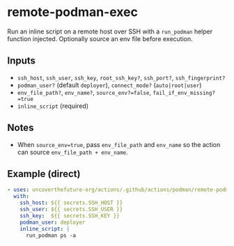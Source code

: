 # remote-podman-exec

Run an inline script on a remote host over SSH with a `run_podman` helper function injected. Optionally source an env file before execution.

## Inputs
- `ssh_host`, `ssh_user`, `ssh_key`, `root_ssh_key?`, `ssh_port?`, `ssh_fingerprint?`
- `podman_user?` (default `deployer`), `connect_mode?` (`auto|root|user`)
- `env_file_path?`, `env_name?`, `source_env?=false`, `fail_if_env_missing?=true`
- `inline_script` (required)

## Notes
- When `source_env=true`, pass `env_file_path` and `env_name` so the action can source `env_file_path + env_name`.

## Example (direct)
```yaml
- uses: uncoverthefuture-org/actions/.github/actions/podman/remote-podman-exec@v1
  with:
    ssh_host: ${{ secrets.SSH_HOST }}
    ssh_user: ${{ secrets.SSH_USER }}
    ssh_key:  ${{ secrets.SSH_KEY }}
    podman_user: deployer
    inline_script: |
      run_podman ps -a
```
